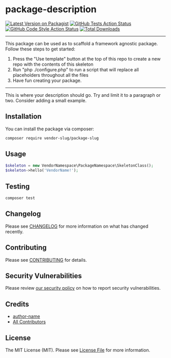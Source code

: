 # package-description

[![Latest Version on Packagist](https://img.shields.io/packagist/v/vendor-slug/package-slug.svg?style=flat-square)](https://packagist.org/packages/vendor-slug/package-slug)
[![GitHub Tests Action Status](https://img.shields.io/github/workflow/status/vendor-slug/package-slug/run-tests?label=tests)](https://github.com/vendor-slug/package-slug/actions?query=workflow%3ATests+branch%3Amaster)
[![GitHub Code Style Action Status](https://img.shields.io/github/workflow/status/vendor-slug/package-slug/Check%20&%20fix%20styling?label=code%20style)](https://github.com/vendor-slug/package-slug/actions?query=workflow%3A"Check+%26+fix+styling"+branch%3Amaster)
[![Total Downloads](https://img.shields.io/packagist/dt/vendor-slug/package-slug.svg?style=flat-square)](https://packagist.org/packages/vendor-slug/package-slug)

---
This package can be used as to scaffold a framework agnostic package. Follow these steps to get started:

1. Press the "Use template" button at the top of this repo to create a new repo with the contents of this skeleton
2. Run "php ./configure.php" to run a script that will replace all placeholders throughout all the files
3. Have fun creating your package.
---

This is where your description should go. Try and limit it to a paragraph or two. Consider adding a small example.

## Installation

You can install the package via composer:

```bash
composer require vendor-slug/package-slug
```

## Usage

```php
$skeleton = new VendorNamespace\PackageNamespace\SkeletonClass();
$skeleton->hello('VendorName!');
```

## Testing

```bash
composer test
```

## Changelog

Please see [CHANGELOG](CHANGELOG.md) for more information on what has changed recently.

## Contributing

Please see [CONTRIBUTING](.github/CONTRIBUTING.md) for details.

## Security Vulnerabilities

Please review [our security policy](../../security/policy) on how to report security vulnerabilities.

## Credits

- [author-name](https://github.com/author-username)
- [All Contributors](../../contributors)

## License

The MIT License (MIT). Please see [License File](LICENSE.md) for more information.
